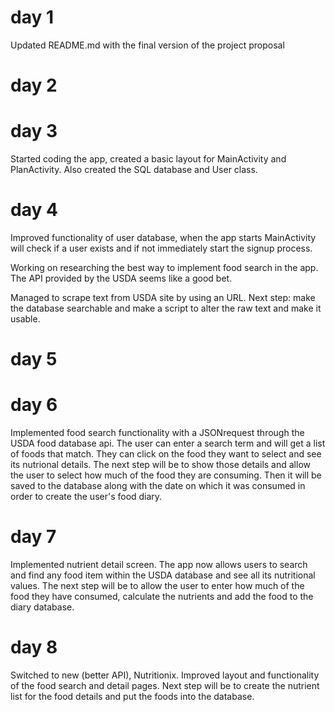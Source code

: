 # day 1
Updated README.md with the final version of the project proposal

# day 2


# day 3
Started coding the app, created a basic layout for MainActivity and PlanActivity. Also created the SQL database and User class.

# day 4
Improved functionality of user database, when the app starts MainActivity will check if a user exists and if not immediately start the signup process. 

Working on researching the best way to implement food search in the app. The API provided by the USDA seems like a good bet.

Managed to scrape text from USDA site by using an URL. Next step: make the database searchable and make a script to alter the raw text and make it usable.

# day 5

# day 6
Implemented food search functionality with a JSONrequest through the USDA food database api. The user can enter a search term and will get a list of foods that match. They can click on the food they want to select and see its nutrional details. The next step will be to show those details and allow the user to select how much of the food they are consuming. Then it will be saved to the database along with the date on which it was consumed in order to create the user's food diary.

# day 7
Implemented nutrient detail screen. The app now allows users to search and find any food item within the USDA database and see all its nutritional values. The next step will be to allow the user to enter how much of the food they have consumed, calculate the nutrients and add the food to the diary database.

# day 8
Switched to new (better API), Nutritionix. Improved layout and functionality of the food search and detail pages. Next step will be to create the nutrient list for the food details and put the foods into the database.
